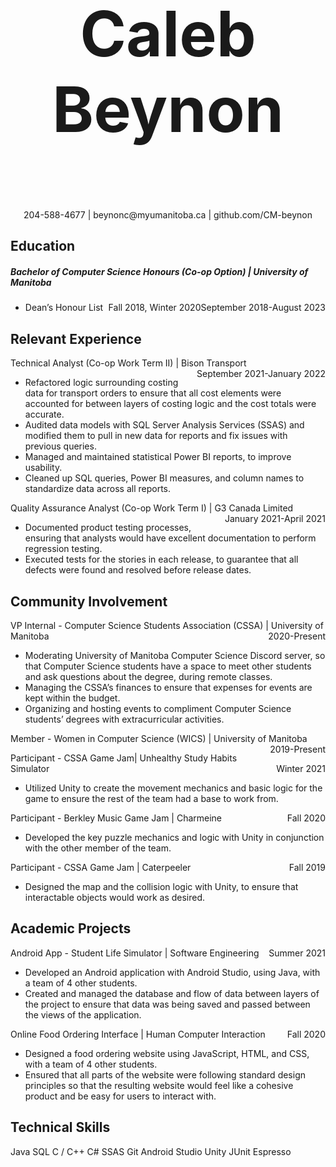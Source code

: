 <h1>
    <p align="center" style="font-size:100">
    Caleb Beynon
    </p>
</h1>
<p align="center">
    204-588-4677 | beynonc@myumanitoba.ca | github.com/CM-beynon
</p>

## Education

<p style="text-align:left;">
    <h5> Bachelor of Computer Science Honours (Co-op Option) | University of Manitoba </h5>
    <span style="float:right;">
        September 2018-August 2023
    </span>
</p>

- <p style="text-align:left;">
    Dean’s Honour List
    <span style="float:right;">
        Fall 2018, Winter 2020
    </span>
  </p>

## Relevant Experience

<p style="text-align:left;">
    Technical Analyst (Co-op Work Term II) | Bison Transport
    <span style="float:right;">
        September 2021-January 2022
    </span>
</p>

- Refactored logic surrounding costing data for transport orders to ensure that all cost elements were accounted for between layers of costing logic and the cost totals were accurate.
- Audited data models with SQL Server Analysis Services (SSAS) and modified them to pull in new data for reports and fix issues with previous queries.
- Managed and maintained statistical Power BI reports, to improve usability.
- Cleaned up SQL queries, Power BI measures, and column names to standardize data across all reports.

<p style="text-align:left;">
    Quality Assurance Analyst (Co-op Work Term I) | G3 Canada Limited
    <span style="float:right;">
        January 2021-April 2021
    </span>
</p>

- Documented product testing processes, ensuring that analysts would have excellent documentation to perform regression testing.
- Executed tests for the stories in each release, to guarantee that all defects were found and resolved before release dates.


## Community Involvement

<p style="text-align:left;">
    VP Internal - Computer Science Students Association (CSSA) | University of Manitoba
    <span style="float:right;">
        2020-Present
    </span>
</p>

- Moderating University of Manitoba Computer Science Discord server, so that Computer Science students have a space to meet other students and ask questions about the degree, during remote classes.
- Managing the CSSA’s finances to ensure that expenses for events are kept within the budget.
- Organizing and hosting events to compliment Computer Science students’ degrees with extracurricular activities.

<p style="text-align:left;">
    Member - Women in Computer Science (WICS) | University of Manitoba
    <span style="float:right;">
        2019-Present
    </span>
</p>

<p style="text-align:left;">
    Participant - CSSA Game Jam| Unhealthy Study Habits Simulator
    <span style="float:right;">
        Winter 2021
    </span>
</p>

- Utilized Unity to create the movement mechanics and basic logic for the game to ensure the rest of the team had a base to work from.

<p style="text-align:left;">
    Participant - Berkley Music Game Jam | Charmeine
    <span style="float:right;">
        Fall 2020
    </span>
</p>

- Developed the key puzzle mechanics and logic with Unity in conjunction with the other member of the team.

<p style="text-align:left;">
    Participant - CSSA Game Jam | Caterpeeler
    <span style="float:right;">
        Fall 2019
    </span>
</p>

- Designed the map and the collision logic with Unity, to ensure that interactable objects would work as desired.

## Academic Projects

<p style="text-align:left;">
    Android App - Student Life Simulator | Software Engineering
    <span style="float:right;">
        Summer 2021
    </span>
</p>

- Developed an Android application with Android Studio, using Java, with a team of 4 other students.
- Created and managed the database and flow of data between layers of the project to ensure that data was being saved and passed between the views of the application.

<p style="text-align:left;">
    Online Food Ordering Interface | Human Computer Interaction
    <span style="float:right;">
        Fall 2020
    </span>
</p>

- Designed a food ordering website using JavaScript, HTML, and CSS, with a team of 4 other students.
- Ensured that all parts of the website were following standard design principles so that the resulting website would feel like a cohesive product and be easy for users to interact with.

## Technical Skills

Java	SQL	C / C++	C#	SSAS	Git	Android	Studio	Unity	JUnit	Espresso
